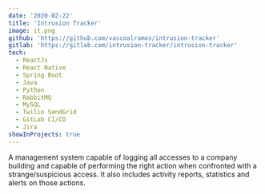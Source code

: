 ```yaml
---
date: '2020-02-22'
title: 'Intrusion Tracker'
image: it.png
github: 'https://github.com/vascoalramos/intrusion-tracker'
gitlab: 'https://gitlab.com/intrusion-tracker/intrusion-tracker'
tech:
  - ReactJs
  - React Native
  - Spring Boot
  - Java
  - Python
  - RabbitMQ
  - MySQL
  - Twilio SendGrid
  - GitLab CI/CD
  - Jira
showInProjects: true
---
```


A management system capable of logging all accesses to a company building and capable of performing the right action when confronted with a strange/suspicious access. It also includes activity reports, statistics and alerts on those actions.
